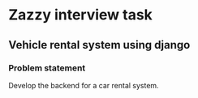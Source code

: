 # Zazzy interview task
## Vehicle rental system using django

### Problem statement
 Develop the backend for a car rental system.
